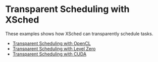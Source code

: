 # Transparent Scheduling with XSched

These examples shows how XSched can transparently schedule tasks.

- [Transparent Scheduling with OpenCL](./opencl/README.md)
- [Transparent Scheduling with Level Zero](./levelzero/README.md)
- [Transparent Scheduling with CUDA](./cuda/README.md)
